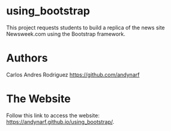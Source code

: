# using_bootstrap

This project requests students to build a replica of the news site Newsweek.com using the Bootstrap framework.

# Authors

Carlos Andres Rodriguez https://github.com/andynarf

# The Website

Follow this link to access the website: https://andynarf.github.io/using_bootstrap/.
